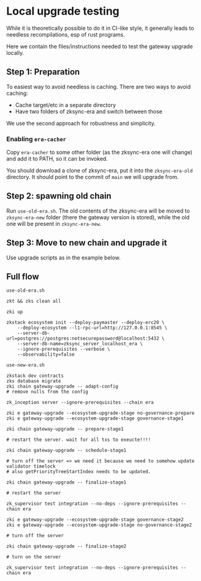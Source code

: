 # Local upgrade testing

While it is theoretically possible to do it in CI-like style, it generally leads to needless recompilations, esp of rust
programs.

Here we contain the files/instructions needed to test the gateway upgrade locally.

## Step 1: Preparation

To easiest way to avoid needless is caching. There are two ways to avoid caching:

- Cache target/etc in a separate directory
- Have two folders of zksync-era and switch between those

We use the second approach for robustness and simplicity.

### Enabling `era-cacher`

Copy `era-cacher` to some other folder (as the zksync-era one will change) and add it to PATH, so it can be invoked.

You should download a clone of zksync-era, put it into the `zksync-era-old` directory. It should point to the commit of
`main` we will upgrade from.

## Step 2: spawning old chain

Run `use-old-era.sh`. The old contents of the zksync-era will be moved to `zksync-era-new` folder (there the gateway
version is stored), while the old one will be present in `zksync-era-new`.

## Step 3: Move to new chain and upgrade it

Use upgrade scripts as in the example below.

## Full flow

```
use-old-era.sh

zkt && zks clean all

zki up

zkstack ecosystem init --deploy-paymaster --deploy-erc20 \
    --deploy-ecosystem --l1-rpc-url=http://127.0.0.1:8545 \
    --server-db-url=postgres://postgres:notsecurepassword@localhost:5432 \
    --server-db-name=zksync_server_localhost_era \
    --ignore-prerequisites --verbose \
    --observability=false

use-new-era.sh

zkstack dev contracts
zks database migrate
zki chain gateway-upgrade -- adapt-config
# remove nulls from the config

zk_inception server --ignore-prerequisites --chain era

zki e gateway-upgrade --ecosystem-upgrade-stage no-governance-prepare
zki e gateway-upgrade --ecosystem-upgrade-stage governance-stage1

zki chain gateway-upgrade -- prepare-stage1

# restart the server. wait for all txs to exeucte!!!!

zki chain gateway-upgrade -- schedule-stage1

# turn off the server => we need it because we need to somehow update validator timelock
# also getPriorityTreeStartIndex needs to be updated.

zki chain gateway-upgrade -- finalize-stage1

# restart the server

zk_supervisor test integration --no-deps --ignore-prerequisites --chain era

zki e gateway-upgrade --ecosystem-upgrade-stage governance-stage2
zki e gateway-upgrade --ecosystem-upgrade-stage no-governance-stage2

# turn off the server

zki chain gateway-upgrade -- finalize-stage2

# turn on the server

zk_supervisor test integration --no-deps --ignore-prerequisites --chain era
```
